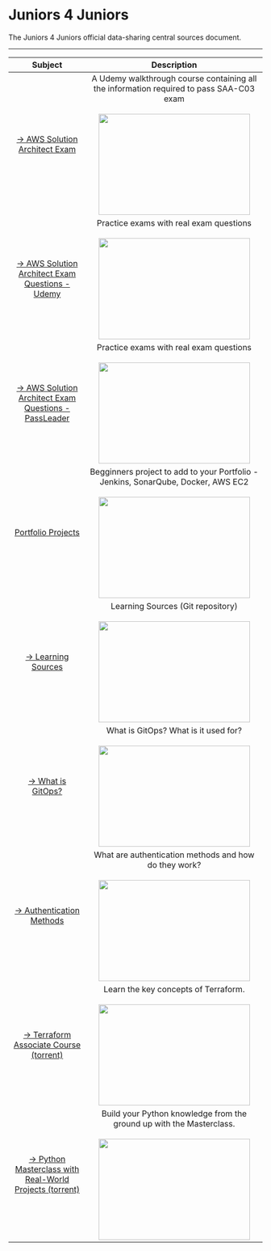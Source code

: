 # Juniors 4 Juniors

The Juniors 4 Juniors official data-sharing central sources document.

---

|                                                                  Subject                                                                  |                                                                                                                                   Description                                                                                                                                    |
|:-----------------------------------------------------------------------------------------------------------------------------------------:|:--------------------------------------------------------------------------------------------------------------------------------------------------------------------------------------------------------------------------------------------------------------------------------:|
|             [-> AWS Solution Architect Exam](https://www.udemy.com/course/aws-certified-solutions-architect-associate-saa-c03/)              |                            A Udemy walkthrough course containing all the information required to pass SAA-C03 exam <br><br><img src="https://github.com/yuvalpress/juniors4juniors/assets/16977090/2b61dc46-5c74-4f13-9569-d675a5a42158" width="300" height="200">                            |
| [-> AWS Solution Architect Exam Questions - Udemy](https://www.udemy.com/course/practice-exams-aws-certified-solutions-architect-associate/) |                                                    Practice exams with real exam questions <br><br><img src="https://github.com/yuvalpress/juniors4juniors/assets/16977090/4675711d-03bb-4db9-aee4-c5dad8402cd1" width="300" height="200">                                                    |
|                           [-> AWS Solution Architect Exam Questions - PassLeader](https://www.passleader.com/saa-c03.html)                            | Practice exams with real exam questions <br><br><img src="https://github.com/yuvalpress/juniors4juniors/assets/16977090/fde2dd12-c493-43e0-a21c-b9527c6e45f9" width="300" height="200"> |
|             [Portfolio Projects](https://ritik3311.hashnode.dev/build-a-cicd-pipeline-using-jenkins-sonarqube-docker-and-aws)             |                               Begginners project to add to your Portfolio - Jenkins, SonarQube, Docker, AWS EC2 <br><br><img src="https://github.com/yuvalpress/juniors4juniors/assets/16977090/d8f01663-4c17-4b12-b922-0ff24e415b9c" width="300" height="200">                               |
|                                        [-> Learning Sources](https://github.com/Pradumnasaraf/DevOps)                                        |                                                       Learning Sources (Git repository) <br><br><img src="https://github.com/yuvalpress/juniors4juniors/assets/16977090/b0d19dd9-94f3-472c-ad5b-158dc2ebdb9b" width="300" height="200">                                                       |
|                                        [-> What is GitOps?](https://medium.com/@Anita-ihuman/build-a-fully-automated-devops-pipeline-with-gitops-5dbf490b06c9)                                        |                                                       What is GitOps? What is it used for? <br><br><img src="https://miro.medium.com/v2/resize:fit:1400/1*EPa-9VbOqL5OH3Xkg-StaA.png" width="300" height="200">                                                       |
|                                        [-> Authentication Methods](https://www.globalsign.com/en-sg/blog/what-is-authentication)                                        |                                                       What are authentication methods and how do they work? <br><br><img src="https://www.simplilearn.com/ice9/free_resources_article_thumb/The_Importance_of_User_Authentication_Methods_in_Cyber_Security.jpg" width="300" height="200">                                                       |
|                                        [-> Terraform Associate Course (torrent)](https://thepiratebay.party/torrent/68502290/HashiCorp_Certified_Terraform_Associate)                                        |                                                       Learn the key concepts of Terraform. <br><br><img src="https://www.datocms-assets.com/58478/1640019487-og-image.png" width="300" height="200">                                                       |
|                                        [-> Python Masterclass with Real-World Projects (torrent)](https://thepiratebay.party/torrent/70680886/Python_Masterclass_2023__Build_19_Real_World_Python_Projects)                                        |                                                       Build your Python knowledge from the ground up with the Masterclass. <br><br><img src="https://images.datacamp.com/image/upload/f_auto,q_auto:best/v1603718736/Why_Your_Company_Needs_Python_for_Business_Analytics_xzzles.png" width="300" height="200">                                                       |
